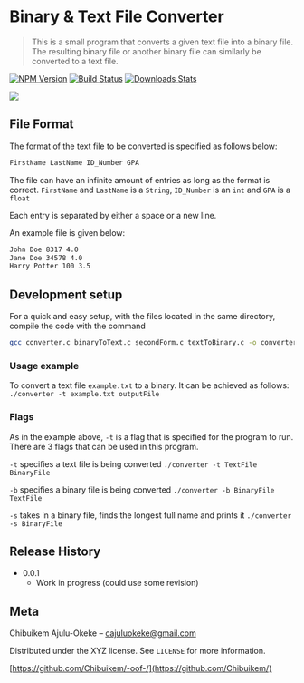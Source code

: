 # Binary & Text File Converter
> This is a small program that converts a given text file into a binary file. The resulting binary file or another binary file can similarly be converted to a text file.

[![NPM Version][npm-image]][npm-url]
[![Build Status][travis-image]][travis-url]
[![Downloads Stats][npm-downloads]][npm-url]

![](header.png)

## File Format

The format of the text file to be converted is specified as follows below:
```sh
FirstName LastName ID_Number GPA
```
The file can have an infinite amount of entries as long as the format is correct.
```FirstName``` and ```LastName``` is a ```String```,
```ID_Number``` is an ```int``` and
```GPA``` is a ```float```

Each entry is separated by either a space or a new line.

An example file is given below:
```sh
John Doe 8317 4.0
Jane Doe 34578 4.0
Harry Potter 100 3.5
```
## Development setup
For a quick and easy setup, with the files located in the same directory, compile the code with the command
```sh
gcc converter.c binaryToText.c secondForm.c textToBinary.c -o converter 
```

### Usage example

To convert a text file ```example.txt``` to a binary. It can be achieved as follows:
```./converter -t example.txt outputFile```

### Flags
As in the example above, ```-t``` is a flag that is specified for the program to run. There are 3 flags that can be used in this program.

```-t``` specifies a text file is being converted ```./converter -t TextFile BinaryFile```

```-b``` specifies a binary file is being converted ```./converter -b BinaryFile TextFile```

```-s``` takes in a binary file, finds the longest full name and prints it ```./converter -s BinaryFile```

## Release History

* 0.0.1
    * Work in progress (could use some revision)

## Meta

Chibuikem Ajulu-Okeke – cajuluokeke@gmail.com

Distributed under the XYZ license. See ``LICENSE`` for more information.

[https://github.com/Chibuikem/-oof-/](https://github.com/Chibuikem/)


<!-- Markdown link & img dfn's -->
[npm-image]: https://img.shields.io/npm/v/datadog-metrics.svg?style=flat-square
[npm-url]: https://npmjs.org/package/datadog-metrics
[npm-downloads]: https://img.shields.io/npm/dm/datadog-metrics.svg?style=flat-square
[travis-image]: https://img.shields.io/travis/dbader/node-datadog-metrics/master.svg?style=flat-square
[travis-url]: https://travis-ci.org/dbader/node-datadog-metrics
[wiki]: https://github.com/yourname/yourproject/wiki
